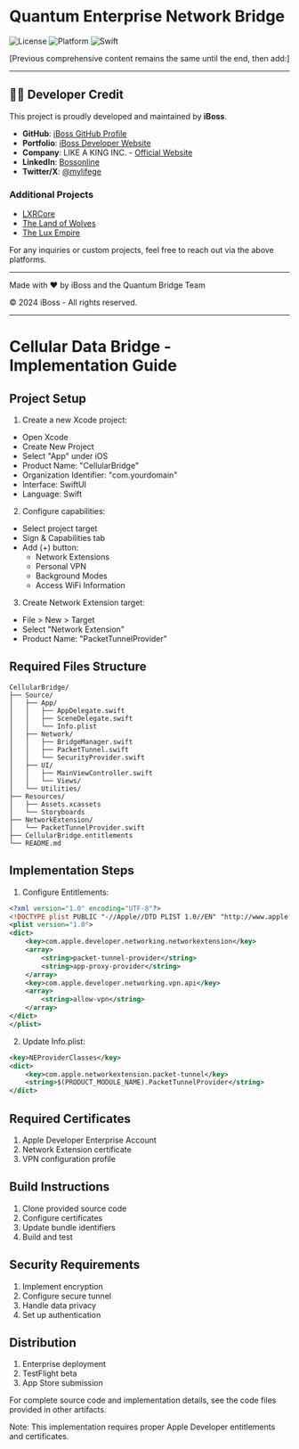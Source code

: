 # Quantum Enterprise Network Bridge

![License](https://img.shields.io/badge/license-MIT-blue.svg)
![Platform](https://img.shields.io/badge/platform-iOS%2015.0%2B-lightgrey.svg)
![Swift](https://img.shields.io/badge/swift-5.5%2B-orange.svg)

[Previous comprehensive content remains the same until the end, then add:]

---

## 👨‍💻 Developer Credit
This project is proudly developed and maintained by **iBoss**.

- **GitHub**: [iBoss GitHub Profile](https://github.com/iboss21)
- **Portfolio**: [iBoss Developer Website](https://davidio.dev)
- **Company**: LIKE A KING INC. - [Official Website](https://www.likeaking.pro)
- **LinkedIn**: [Bossonline](https://linkedin.com/in/bossonline)
- **Twitter/X**: [@mylifege](https://twitter.com/mylifege)

### Additional Projects
- [LXRCore](https://lxrcore.com)
- [The Land of Wolves](https://www.thelandofwolves.co)
- [The Lux Empire](https://www.theluxempire.com)

For any inquiries or custom projects, feel free to reach out via the above platforms.

---

Made with ❤️ by iBoss and the Quantum Bridge Team

© 2024 iBoss - All rights reserved.

---

# Cellular Data Bridge - Implementation Guide

## Project Setup

1. Create a new Xcode project:
- Open Xcode
- Create New Project
- Select "App" under iOS
- Product Name: "CellularBridge"
- Organization Identifier: "com.yourdomain"
- Interface: SwiftUI
- Language: Swift

2. Configure capabilities:
- Select project target
- Sign & Capabilities tab
- Add (+) button:
  - Network Extensions
  - Personal VPN
  - Background Modes
  - Access WiFi Information

3. Create Network Extension target:
- File > New > Target
- Select "Network Extension"
- Product Name: "PacketTunnelProvider"

## Required Files Structure

```
CellularBridge/
├── Source/
│   ├── App/
│   │   ├── AppDelegate.swift
│   │   ├── SceneDelegate.swift
│   │   └── Info.plist
│   ├── Network/
│   │   ├── BridgeManager.swift
│   │   ├── PacketTunnel.swift
│   │   └── SecurityProvider.swift
│   ├── UI/
│   │   ├── MainViewController.swift
│   │   └── Views/
│   └── Utilities/
├── Resources/
│   ├── Assets.xcassets
│   └── Storyboards
├── NetworkExtension/
│   └── PacketTunnelProvider.swift
├── CellularBridge.entitlements
└── README.md
```

## Implementation Steps

1. Configure Entitlements:
```xml
<?xml version="1.0" encoding="UTF-8"?>
<!DOCTYPE plist PUBLIC "-//Apple//DTD PLIST 1.0//EN" "http://www.apple.com/DTDs/PropertyList-1.0.dtd">
<plist version="1.0">
<dict>
    <key>com.apple.developer.networking.networkextension</key>
    <array>
        <string>packet-tunnel-provider</string>
        <string>app-proxy-provider</string>
    </array>
    <key>com.apple.developer.networking.vpn.api</key>
    <array>
        <string>allow-vpn</string>
    </array>
</dict>
</plist>
```

2. Update Info.plist:
```xml
<key>NEProviderClasses</key>
<dict>
    <key>com.apple.networkextension.packet-tunnel</key>
    <string>$(PRODUCT_MODULE_NAME).PacketTunnelProvider</string>
</dict>
```

## Required Certificates

1. Apple Developer Enterprise Account
2. Network Extension certificate
3. VPN configuration profile

## Build Instructions

1. Clone provided source code
2. Configure certificates
3. Update bundle identifiers
4. Build and test

## Security Requirements

1. Implement encryption
2. Configure secure tunnel
3. Handle data privacy
4. Set up authentication

## Distribution

1. Enterprise deployment
2. TestFlight beta
3. App Store submission

For complete source code and implementation details, see the code files provided in other artifacts.

Note: This implementation requires proper Apple Developer entitlements and certificates.
